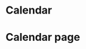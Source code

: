 <!-- HEAD FOR PROTECTED PAGE FOR COOKIE CHECKING AND SETTING SESSION -->
<?php include "Head folder 的Head.php"; ?>


<!-- NAVBAR -->
<!-- CSS Links -->
<link rel="stylesheet" href="/rwdd_assignment/Navbar/styles/base.css">
<link rel="stylesheet" href="/rwdd_assignment/Navbar/styles/navbar.css">

<!-- PHP Include -->
<?php include "/rwdd_assignment/Navbar/navbar.php"; ?>

<!-- Main Navigation Sidebar Container -->
<div class="main-content">
    <h1>Calendar</h1>
    <div class="calendar-container">
        <!-- Calendar will be rendered here -->
         <h1>Calendar page</h1>
    </div>
</div>

<!-- js Files -->
<script src="/rwdd_assignment/Navbar/core.js"></script>
<script src="/rwdd_assignment/Navbar/dropdowns.js"></script>
<script src="/rwdd_assignment/Navbar/editing.js"></script>
<script src="/rwdd_assignment/Navbar/workspaces.js"></script>
<script src="/rwdd_assignment/Navbar/tasks.js"></script>
<script src="/rwdd_assignment/Navbar/sidebar.js"></script>
<script src="/rwdd_assignment/Navbar/main.js"></script>
